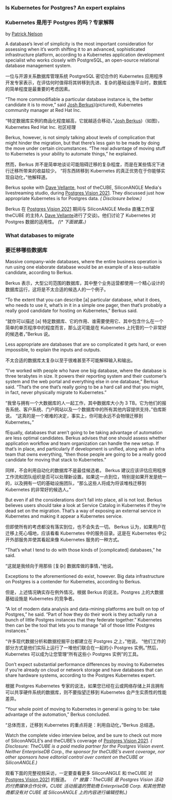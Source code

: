 ### Is Kubernetes for Postgres? An expert explains

### Kubernetes 是用于 Postgres 的吗？专家解释

by [Patrick Nelson](https://siliconangle.com/author/patricknelson/)

A database’s level of simplicity is the most important consideration for assessing when it’s worth shifting it to an advanced, sophisticated infrastructure platform, according to a Kubernetes application development specialist who works closely with PostgreSQL, an open-source relational database management system.

一位与开源关系数据库管理系统 PostgreSQL 密切合作的 Kubernetes 应用程序开发专家表示，在评估何时值得将其转移到先进、复杂的基础设施平台时，数据库的简单程度是最重要的考虑因素。

“The more commodifiable a particular database instance is, the better candidate it is to move,” said [Josh Berkus](https://www.linkedin.com/in/josh-berkus-1792412/))(pictured), Kubernetes community manager at Red Hat Inc.

“特定数据库实例的商品化程度越高，它就越适合移动，”[Josh Berkus](https://www.linkedin.com/in/josh-berkus-1792412/))（如图)，Kubernetes Red Hat Inc. 社区经理

Berkus, however, is not simply talking about levels of complication that might hinder the migration, but that there’s less gain to be made by doing the move under certain circumstances. “The real advantage of moving stuff to Kubernetes is your ability to automate things,” he explained.

然而，Berkus 并不是简单地谈论可能阻碍迁移的复杂程度，而是在某些情况下进行迁移所带来的收益较少。 “将东西转移到 Kubernetes 的真正优势在于你能够实现自动化，”他解释道。

Berkus spoke with [Dave Vellante](https://twitter.com/dvellante), host of theCUBE, SiliconANGLE Media's livestreaming studio, during [Postgres Vision 2021](https://www.thecube.net/postgres-vision-2021). They discussed just how appropriate Kubernetes is for Postgres data. _( Disclosure below.)_

Berkus 在 [Postgres Vision 2021](https://www.thecube.net/postgres-vision-2021) 期间与 SiliconANGLE Media 直播工作室 theCUBE 的主持人 [Dave Vellante](https://twitter.com/dvellante)进行了交谈)。他们讨论了 Kubernetes 对 Postgres 数据的适用性。 _(\\* 下面披露。)_

### What databases to migrate

### 要迁移哪些数据库

Massive company-wide databases, where the entire business operation is run using one elaborate database would be an example of a less-suitable candidate, according to Berkus.

Berkus 表示，大型公司范围的数据库，其中整个业务运营都使用一个精心设计的数据库运行，这将是不太合适的候选人的一个例子。

“To the extent that you can describe [a] particular database, what it does, who needs to use it, what’s in it in a simple one pager, then that’s probably a really good candidate for hosting on Kubernetes,” Berkus said.

“就你可以描述 [a] 特定数据库、它的作用、谁需要使用它、其中包含什么在一个简单的单页程序中的程度而言，那么这可能是在 Kubernetes 上托管的一个非常好的候选者，”Berkus 说。

Less appropriate are databases that are so complicated it gets hard, or even impossible, to explain the inputs and outputs.

不太合适的数据库太复杂以至于很难甚至不可能解释输入和输出。

“I’ve worked with people who have one big database, where the database is three terabytes in size. It powers their reporting system and their customer’s system and the web portal and everything else in one database,” Berkus said. “That’s the one that’s really going to be a hard call and that you might, in fact, never physically migrate to Kubernetes.”

“我曾与拥有一个大数据库的人一起工作，其中数据库大小为 3 TB。它为他们的报告系统、客户系统、门户网站以及一个数据库中的所有其他内容提供支持，”伯库斯说。 “这真的是一个艰难的决定，事实上，你可能永远不会物理迁移到 Kubernetes。”

fEqually, databases that aren’t going to be taking advantage of automation are less optimal candidates. Berkus advises that one should assess whether application workflow and team organization can handle the new setup. If that’s in place, and particularly if development is unified, along with an infra team that owns everything, “then those people are going to be a really good candidate for moving that stack to Kubernetes.”

同样，不会利用自动化的数据库不是最佳候选者。 Berkus 建议应该评估应用程序工作流和团队组织是否可以处理新设置。如果这一点到位，特别是如果开发是统一的，以及拥有一切的基础设施团队，“那么这些人将成为将该堆栈迁移到 Kubernetes 的非常好的候选人。”

But even if all the considerations don’t fall into place, all is not lost. Berkus believes users should take a look at Service Catalog in Kubernetes if they’re dead set on the migration. That’s a way of exposing an external service in Kubernetes and making it appear a Kubernetes service.

但即使所有的考虑都没有落实到位，也不会失去一切。 Berkus 认为，如果用户在迁移上死心塌地，应该看看 Kubernetes 中的服务目录。这是在 Kubernetes 中公开外部服务并使其看起来像 Kubernetes 服务的一种方式。

“That’s what I tend to do with those kinds of [complicated] databases,” he said.

“这就是我倾向于用那些 [复杂] 数据库做的事情，”他说。

Exceptions to the aforementioned do exist, however. Big data infrastructure on Postgres is a contender for Kubernetes, according to Berkus.

但是，上述情况确实存在例外情况。根据 Berkus 的说法，Postgres 上的大数据基础设施是 Kubernetes 的竞争者。

“A lot of modern data analysis and data-mining platforms are built on top of Postgres,” he said. “Part of how they do their work is they actually run a bunch of little Postgres instances that they federate together.” Kubernetes then can be the tool that lets you to manage “all of those little Postgres instances.”

“许多现代数据分析和数据挖掘平台都建立在 Postgres 之上，”他说。 “他们工作的部分方式是他们实际上运行了一堆他们联合在一起的小 Postgres 实例。”然后，Kubernetes 可以成为让您管理“所有这些小 Postgres 实例”的工具。

Don’t expect substantial performance differences by moving to Kubernetes if you’re already on cloud or network storage and have databases that can share hardware systems, according to the Postgres Kubernetes expert.

根据 Postgres Kubernetes 专家的说法，如果您已经在云或网络存储上并且拥有可以共享硬件系统的数据库，则不要指望迁移到 Kubernetes 会产生实质性的性能差异。

“Your whole point of moving to Kubernetes in general is going to be: take advantage of the automation,” Berkus concluded. 

“总体而言，迁移到 Kubernetes 的重点将是：利用自动化，”Berkus 总结道。

Watch the complete video interview below, and be sure to check out more of SiliconANGLE’s and theCUBE’s coverage of [Postgres Vision 2021](https://www.thecube.net/postgres-vision-2021). _( Disclosure: TheCUBE is a paid media partner for the Postgres Vision event. Neither EnterpriseDB Corp., the sponsor for theCUBE’s event coverage, nor other sponsors have editorial control over content on theCUBE or SiliconANGLE.)_ 

观看下面的完整视频采访，一定要查看更多 SiliconANGLE 和 theCUBE 对 [Postgres Vision 2021](https://www.thecube.net/postgres-vision-2021) 的报道。 _（\\* 披露：TheCUBE 是 Postgres Vision 活动的付费媒体合作伙伴。CUBE 活动报道的赞助商 EnterpriseDB Corp. 和其他赞助商都没有对 CUBE 或 SiliconANGLE 上的内容进行编辑控制。)_

